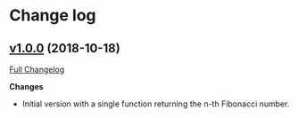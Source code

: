 # Change log

## [v1.0.0](https://github.com/duffau/my_first_r_package/tree/v1.0.0) (2018-10-18)
[Full Changelog](https://github.com/duffau/my_first_r_package/compare/v1.0.0..initial)

**Changes**
- Initial version with a single function returning the n-th Fibonacci number.
